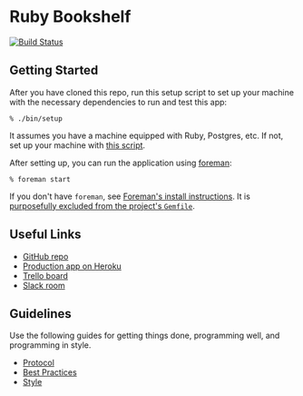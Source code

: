 # Ruby Bookshelf

[![Build Status](https://circleci.com/gh/taylorrf/rubybookshelf.svg?style=svg)](https://circleci.com/gh/taylorrf/rubybookshelf)

## Getting Started

After you have cloned this repo, run this setup script to set up your machine
with the necessary dependencies to run and test this app:

    % ./bin/setup

It assumes you have a machine equipped with Ruby, Postgres, etc. If not, set up
your machine with [this script].

[this script]: https://github.com/thoughtbot/laptop

After setting up, you can run the application using [foreman]:

    % foreman start

If you don't have `foreman`, see [Foreman's install instructions][foreman]. It
is [purposefully excluded from the project's `Gemfile`][exclude].

[foreman]: https://github.com/ddollar/foreman
[exclude]: https://github.com/ddollar/foreman/pull/437#issuecomment-41110407

## Useful Links

* [GitHub repo](https://github.com/taylorrf/rubybookshelf)
* [Production app on Heroku](http://rubybookshelf.herokuapp.com)
* [Trello board](https://trello.com/b/rxNcTk1k/ruby-bookshelf)
* [Slack room](https://theangledbrackets.slack.com/)

## Guidelines

Use the following guides for getting things done, programming well, and
programming in style.

* [Protocol](http://github.com/thoughtbot/guides/blob/master/protocol)
* [Best Practices](http://github.com/thoughtbot/guides/blob/master/best-practices)
* [Style](http://github.com/thoughtbot/guides/blob/master/style)
